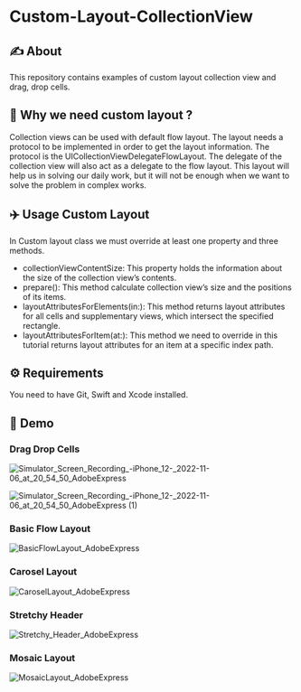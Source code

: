 # Custom-Layout-CollectionView

## ✍️ About
This repository contains examples of custom layout collection view and drag, drop cells.

## 🤔 Why we need custom layout ?
 Collection views can be used with default flow layout. The layout needs a protocol to be implemented in order to get the layout information. 
 The protocol is the UICollectionViewDelegateFlowLayout. The delegate of the collection view will also act as a delegate to the flow layout.
 This layout will help us in solving our daily work, but it will not be enough when we want to solve the problem in complex works.
 
 ## ✈️ Usage Custom Layout
  In Custom layout class we must override at least one property and three methods.
  - collectionViewContentSize: This property holds the information about the size of the collection view’s contents.
  - prepare(): This method calculate collection view’s size and the positions of its items.
  - layoutAttributesForElements(in:): This method returns layout attributes for all cells and supplementary views, which intersect the specified rectangle.
  - layoutAttributesForItem(at:): This method we need to override in this tutorial returns layout attributes for an item at a specific index path.
 
 ## ⚙️ Requirements
  You need to have Git, Swift and Xcode installed.
  
 ## 🎥 Demo
  
  ### Drag Drop Cells
  ![Simulator_Screen_Recording_-_iPhone_12_-_2022-11-06_at_20_54_50_AdobeExpress](https://user-images.githubusercontent.com/106486885/200187160-c72ea075-d420-460f-a096-a7a801bca66b.gif)
  
  ![Simulator_Screen_Recording_-_iPhone_12_-_2022-11-06_at_20_54_50_AdobeExpress (1)](https://user-images.githubusercontent.com/106486885/200187271-189b4359-89d2-4aea-8dda-a1f3a2329cb1.gif)


  ### Basic Flow Layout
![BasicFlowLayout_AdobeExpress](https://user-images.githubusercontent.com/106486885/199509312-8b06c9ff-e8c1-413a-9d07-4a7539f366e4.gif)
  ### Carosel Layout
![CaroselLayout_AdobeExpress](https://user-images.githubusercontent.com/106486885/199509813-d171193f-9381-4c66-8570-639ded76d9ef.gif)
  ### Stretchy Header 
![Stretchy_Header_AdobeExpress](https://user-images.githubusercontent.com/106486885/199510214-c48b3e72-cbbe-4961-8037-fbbeac13fd24.gif)
  ### Mosaic Layout
![MosaicLayout_AdobeExpress](https://user-images.githubusercontent.com/106486885/199507767-38608009-4ea9-459f-9f23-b9af81eac3c0.gif)



